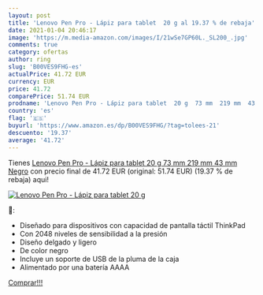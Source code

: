 ```yaml
---
layout: post
title: 'Lenovo Pen Pro - Lápiz para tablet  20 g al 19.37 % de rebaja'
date: 2021-01-04 20:46:17
image: 'https://m.media-amazon.com/images/I/21wSe7GP60L._SL200_.jpg'
comments: true
category: ofertas
author: ring
slug: 'B00VES9FHG-es'
actualPrice: 41.72 EUR
currency: EUR
price: 41.72
comparePrice: 51.74 EUR
prodname: 'Lenovo Pen Pro - Lápiz para tablet  20 g  73 mm  219 mm  43 mm   Negro'
country: 'es'
flag: '🇪🇸'
buyurl: 'https://www.amazon.es/dp/B00VES9FHG/?tag=tolees-21'
descuento: '19.37'
average: '41.72'
---
```


Tienes [Lenovo Pen Pro - Lápiz para tablet  20 g  73 mm  219 mm  43 mm   Negro](https://www.amazon.es/dp/B00VES9FHG/?tag=tolees-21) con precio final de  41.72 EUR (original: 51.74 EUR) (19.37 %  de rebaja) aqui!

[![Lenovo Pen Pro - Lápiz para tablet  20 g](https://m.media-amazon.com/images/I/21wSe7GP60L._SL200_.jpg)](https://www.amazon.es/dp/B00VES9FHG/?tag=tolees-21)

🔎:

- Diseñado para dispositivos con capacidad de pantalla táctil ThinkPad
- Con 2048 niveles de sensibilidad a la presión
- Diseño delgado y ligero
- De color negro
- Incluye un soporte de USB de la pluma de la caja
- Alimentado por una batería AAAA

[Comprar!!!](https://www.amazon.es/dp/B00VES9FHG/?tag=tolees-21)
